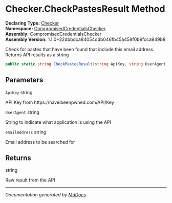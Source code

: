 ﻿<!--  
  <auto-generated>   
    The contents of this file were generated by a tool.  
    Changes to this file may be list if the file is regenerated  
  </auto-generated>   
-->

# Checker.CheckPastesResult Method

**Declaring Type:** [Checker](../index.md)  
**Namespace:** [CompromisedCredentialsChecker](../../index.md)  
**Assembly:** CompromisedCredentialsChecker  
**Assembly Version:** 1.1.0+22dbbdca84054ddb046fb45a459f0b9fcca949b8

Check for pastes that have been found that include this email address. Returns API results as a string

```csharp
public static string CheckPastesResult(string ApiKey, string UserAgent, string emailAddress);
```

## Parameters

`ApiKey`  string

API Key from https:\/\/haveibeenpwned.com\/API\/Key

`UserAgent`  string

String to indicate what application is using the API

`emailAddress`  string

Email address to be searched for

## Returns

string

Raw result from the API

___

*Documentation generated by [MdDocs](https://github.com/ap0llo/mddocs)*
